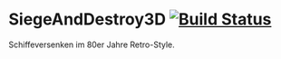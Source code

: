 # SiegeAndDestroy3D [![Build Status](https://travis-ci.org/Alexx882/SiegeAndDestroy3D.svg?branch=master)](https://travis-ci.org/Alexx882/SiegeAndDestroy3D)
Schiffeversenken im 80er Jahre Retro-Style.

